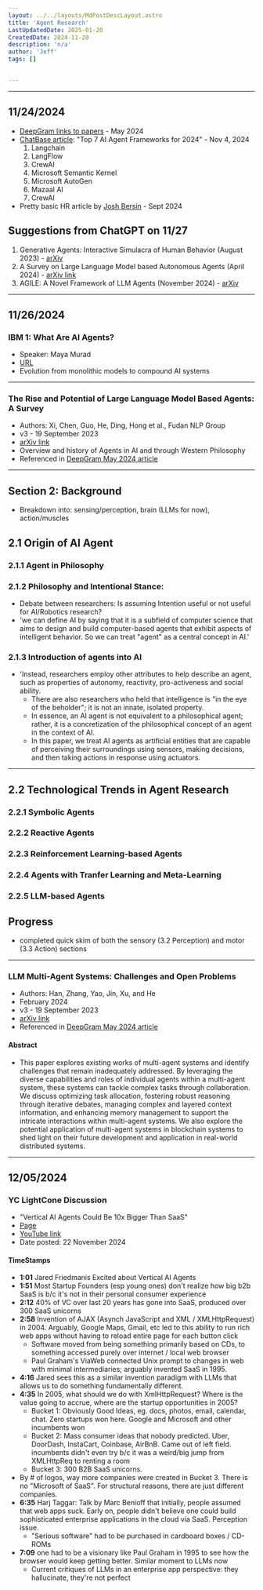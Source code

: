 ```yaml
---
layout: ../../layouts/MdPostDescLayout.astro
title: 'Agent Research'
LastUpdatedDate: 2025-01-20
CreatedDate: 2024-11-20
description: 'n/a'
author: 'Jeff'
tags: []


---
```


***

## 11/24/2024
* [DeepGram links to papers](https://deepgram.com/learn/top-arxiv-papers-about-ai-agents) - May 2024
* [ChatBase article](https://www.chatbase.co/blog/ai-agent-frameworks): "Top 7 AI Agent Frameworks for 2024" - Nov 4, 2024
	1. Langchain
	1. LangFlow
	1. CrewAI
	1. Microsoft Semantic Kernel
	1. Microsoft AutoGen
	1. Mazaal AI
	1. CrewAI
* Pretty basic HR article by [Josh Bersin](https://joshbersin.com/2024/09/agentic-ai-ai-agents-the-new-workforce-were-not-quite-ready-for/) - Sept 2024

## Suggestions from ChatGPT on 11/27
1. Generative Agents: Interactive Simulacra of Human Behavior (August 2023) - [arXiv](https://arxiv.org/abs/2304.03442)
1. A Survey on Large Language Model based Autonomous Agents (April 2024) - [arXiv link](https://arxiv.org/abs/2308.11432)
1. AGILE: A Novel Framework of LLM Agents (November 2024) - [arXiv](https://arxiv.org/abs/2405.14751v1)


***

## 11/26/2024
### IBM 1: What Are AI Agents?
* Speaker: Maya Murad
* [URL](https://www.youtube.com/watch?v=F8NKVhkZZWI)
* Evolution from monolithic models to compound AI systems


***

### The Rise and Potential of Large Language Model Based Agents: A Survey
* Authors: Xi, Chen, Guo, He, Ding, Hong et al., Fudan NLP Group
* v3 - 19 September 2023
* [arXiv link](https://arxiv.org/abs/2309.07864)
* Overview and history of Agents in AI and through Western Philosophy
* Referenced in [DeepGram May 2024 article](https://deepgram.com/learn/top-arxiv-papers-about-ai-agents)

***

## Section 2: Background
* Breakdown into: sensing/perception, brain (LLMs for now), action/muscles
## 2.1 Origin of AI Agent
### 2.1.1 Agent in Philosophy
### 2.1.2 Philosophy and Intentional Stance: 
* Debate between researchers: Is assuming Intention useful or not useful for AI/Robotics research?
* 'we can define AI by saying that it is a subfield of computer science that aims to design and build computer-based agents that exhibit aspects of intelligent behavior. So we can treat "agent" as a central concept in AI.' 

### 2.1.3 Introduction of agents into AI
* 'Instead, researchers employ other attributes to help describe an agent, such as properties of autonomy, reactivity, pro-activeness and social ability. 
	* There are also researchers who held that intelligence is "in the eye of the beholder"; it is not an innate, isolated property. 
	* In essence, an AI agent is not equivalent to a philosophical agent; rather, it is a concretization of the philosophical concept of an agent in the context of AI. 
	* In this paper, we treat AI agents as artificial entities that are capable of perceiving their surroundings using sensors, making decisions, and then taking actions in response using actuators.

***

## 2.2 Technological Trends in Agent Research

### 2.2.1 Symbolic Agents
### 2.2.2 Reactive Agents
### 2.2.3 Reinforcement Learning-based Agents
### 2.2.4 Agents with Tranfer Learning and Meta-Learning
### 2.2.5 LLM-based Agents

## Progress
* completed quick skim of both the sensory (3.2 Perception) and motor (3.3 Action) sections

***

### LLM Multi-Agent Systems: Challenges and Open Problems
* Authors: Han, Zhang, Yao, Jin, Xu, and He 
* February 2024
* v3 - 19 September 2023
* [arXiv link](https://arxiv.org/abs/2402.03578)
* Referenced in [DeepGram May 2024 article](https://deepgram.com/learn/top-arxiv-papers-about-ai-agents)

#### Abstract
* This paper explores existing works of multi-agent systems and identify challenges that remain inadequately addressed. By leveraging the diverse capabilities and roles of individual agents within a multi-agent system, these systems can tackle complex tasks through collaboration. We discuss optimizing task allocation, fostering robust reasoning through iterative debates, managing complex and layered context information, and enhancing memory management to support the intricate interactions within multi-agent systems. We also explore the potential application of multi-agent systems in blockchain systems to shed light on their future development and application in real-world distributed systems.

***

## 12/05/2024
### YC LightCone Discussion
* "Vertical AI Agents Could Be 10x Bigger Than SaaS"
* [Page](https://www.ycombinator.com/library/Lt-vertical-ai-agents-could-be-10x-bigger-than-saas)
* [YouTube link](https://www.youtube.com/watch?v=ASABxNenD_U)
* Date posted: 22 November 2024 

#### TimeStamps
* **1:01** Jared Friedmanis Excited about Vertical AI Agents
* **1:51** Most Startup Founders (esp young ones) don't realize how big b2b SaaS is b/c it's not in their personal consumer experience
* **2:12** 40% of VC over last 20 years has gone into SaaS, produced over 300 SaaS unicorns
* **2:58** Invention of AJAX (Asynch JavaScript and XML / XMLHttpRequest) in 2004. Arguably, Google Maps, Gmail, etc led to this ability to run rich web apps without having to reload entire page for each button click
	* Software moved from being something primarily based on CDs, to something accessed purely over internet / local web browser
	* Paul Graham's ViaWeb connected Unix prompt to changes in web with minimal intermediaries; arguably invented SaaS in 1995.
* **4:16** Jared sees this as a similar invention paradigm with LLMs that allows us to do something fundamentally different.
* **4:35** In 2005, what should we do with XmlHttpRequest? Where is the value going to accrue, where are the startup opportunities in 2005?
	* Bucket 1: Obviously Good Ideas, eg. docs, photos, email, calendar, chat. Zero startups won here. Google and Microsoft and other incumbents won
	* Bucket 2: Mass consumer ideas that nobody predicted. Uber, DoorDash, InstaCart, Coinbase, AirBnB. Came out of left field. incumbents didn't even try b/c it was a weird/big jump from XMLHttpReq to renting a room
	* Bucket 3: 300 B2B SaaS unicorns.
* By # of logos, way more companies were created in Bucket 3. There is no "Microsoft of SaaS". For structural reasons, there are just different companies.
* **6:35** Harj Taggar: Talk by Marc Benioff that initially, people assumed that web apps suck. Early on, people didn't believe one could build sophisticated enterprise applications in the cloud via SaaS. Perception issue. 
	* "Serious software" had to be purchased in cardboard boxes / CD-ROMs
* **7:09** one had to be a visionary like Paul Graham in 1995 to see how the browser would keep getting better. Similar moment to LLMs now  
	* Current critiques of LLMs in an enterprise app perspective: they hallucinate, they're not perfect

